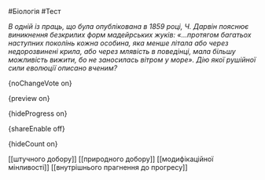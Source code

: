 #Біологія #Тест

*В одній із праць, що була опублікована в 1859 році, Ч. Дарвін пояснює виникнення безкрилих форм мадейрських жуків: «...протягом багатьох наступних поколінь кожна особина, яка менше літала або через недорозвинені крила, або через млявість в поведінці, мала більшу можливість вижити, бо не заносилась вітром у море». Дію якої рушійної сили еволюції описано вченим?*

{noChangeVote on}

{preview on}

{hideProgress on}

{shareEnable off}

{hideCount on}

[[штучного добору]]
[[природного добору]]
[[модифікаційної мінливості]]
[[внутрішнього прагнення до прогресу]]
